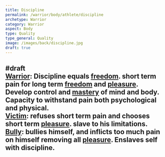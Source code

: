 ```yaml
---
title: Discipline
permalink: /warrior/body/athlete/discipline
archetype: Warrior
category: Warrior
aspect: Body
type: Quality
type_general: Quality
image: /images/back/discipline.jpg
draft: true
---
```

#draft   
[Warrior](/warrior/mature_warrior): Discipline equals [freedom](/lover/spirit/jester/freedom). short term pain for long term [freedom](/lover/spirit/jester/freedom) and [pleasure](/lover/heart/romantic/pleasure). Develop control and [mastery](/magician/mature_magician/mastery) of mind and body. Capacity to withstand pain both psychological and physical.   
[Victim](/warrior/mature_warrior/victim_shadow): refuses short term pain and chooses short term [pleasure](/lover/heart/romantic/pleasure). slave to his limitations.   
[Bully](/warrior/mature_warrior/bully_shadow): bullies himself, and inflicts too much pain on himself removing all [pleasure](/lover/heart/romantic/pleasure). Enslaves self with discipline.
---
